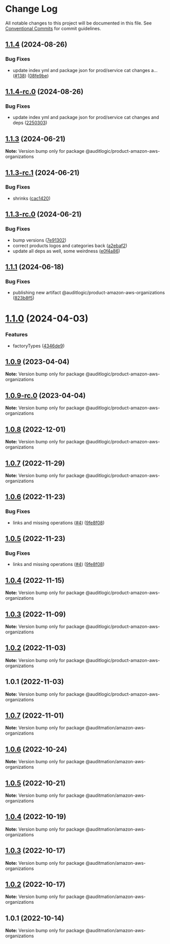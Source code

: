 # Change Log

All notable changes to this project will be documented in this file.
See [Conventional Commits](https://conventionalcommits.org) for commit guidelines.

## [1.1.4](https://github.com/auditlogic/product/compare/@auditlogic/product-amazon-aws-organizations@1.1.3...@auditlogic/product-amazon-aws-organizations@1.1.4) (2024-08-26)


### Bug Fixes

* update index yml and package json for prod/service cat changes a… ([#138](https://github.com/auditlogic/product/issues/138)) ([08fe9be](https://github.com/auditlogic/product/commit/08fe9beb1c8457462a19bc69caa02e6212d97e1a))





## [1.1.4-rc.0](https://github.com/auditlogic/product/compare/@auditlogic/product-amazon-aws-organizations@1.1.3...@auditlogic/product-amazon-aws-organizations@1.1.4-rc.0) (2024-08-26)


### Bug Fixes

* update index yml and package json for prod/service cat changes and deps ([2250303](https://github.com/auditlogic/product/commit/225030363a363608240135b7ebed386b28f01e4b))





## [1.1.3](https://github.com/auditlogic/product/compare/@auditlogic/product-amazon-aws-organizations@1.1.3-rc.1...@auditlogic/product-amazon-aws-organizations@1.1.3) (2024-06-21)

**Note:** Version bump only for package @auditlogic/product-amazon-aws-organizations





## [1.1.3-rc.1](https://github.com/auditlogic/product/compare/@auditlogic/product-amazon-aws-organizations@1.1.3-rc.0...@auditlogic/product-amazon-aws-organizations@1.1.3-rc.1) (2024-06-21)


### Bug Fixes

* shrinks ([cac1420](https://github.com/auditlogic/product/commit/cac14200fefcd8183ab69fe89a47bd3f70f563e9))





## [1.1.3-rc.0](https://github.com/auditlogic/product/compare/@auditlogic/product-amazon-aws-organizations@1.1.1...@auditlogic/product-amazon-aws-organizations@1.1.3-rc.0) (2024-06-21)


### Bug Fixes

* bump versions ([7e91302](https://github.com/auditlogic/product/commit/7e913023b8b312150ed7762c32fbbe616be71de5))
* correct products logos and categories back ([a2ebaf2](https://github.com/auditlogic/product/commit/a2ebaf2efe8e232e6ff22c774c456048771f9469))
* update all deps as well, some weirdness ([e0f4a86](https://github.com/auditlogic/product/commit/e0f4a864714e2d3de6bbf3da014d5312fe53be2f))





## [1.1.1](https://github.com/auditlogic/product/compare/@auditlogic/product-amazon-aws-organizations@1.1.0...@auditlogic/product-amazon-aws-organizations@1.1.1) (2024-06-18)


### Bug Fixes

* publishing new artifact @auditlogic/product-amazon-aws-organizations ([823b8f5](https://github.com/auditlogic/product/commit/823b8f5c76aff8c5fa98d9ab0404c378fa5f1720))





# [1.1.0](https://github.com/auditlogic/product/compare/@auditlogic/product-amazon-aws-organizations@1.0.9...@auditlogic/product-amazon-aws-organizations@1.1.0) (2024-04-03)


### Features

* factoryTypes ([4346de9](https://github.com/auditlogic/product/commit/4346de92693aee892fccf725338ffc7b80ab182b))





## [1.0.9](https://github.com/auditlogic/product/compare/@auditlogic/product-amazon-aws-organizations@1.0.8...@auditlogic/product-amazon-aws-organizations@1.0.9) (2023-04-04)

**Note:** Version bump only for package @auditlogic/product-amazon-aws-organizations





## [1.0.9-rc.0](https://github.com/auditlogic/product/compare/@auditlogic/product-amazon-aws-organizations@1.0.8...@auditlogic/product-amazon-aws-organizations@1.0.9-rc.0) (2023-04-04)

**Note:** Version bump only for package @auditlogic/product-amazon-aws-organizations





## [1.0.8](https://github.com/auditlogic/product/compare/@auditlogic/product-amazon-aws-organizations@1.0.7...@auditlogic/product-amazon-aws-organizations@1.0.8) (2022-12-01)

**Note:** Version bump only for package @auditlogic/product-amazon-aws-organizations





## [1.0.7](https://github.com/auditlogic/product/compare/@auditlogic/product-amazon-aws-organizations@1.0.6...@auditlogic/product-amazon-aws-organizations@1.0.7) (2022-11-29)

**Note:** Version bump only for package @auditlogic/product-amazon-aws-organizations





## [1.0.6](https://github.com/auditlogic/product/compare/@auditlogic/product-amazon-aws-organizations@1.0.4...@auditlogic/product-amazon-aws-organizations@1.0.6) (2022-11-23)


### Bug Fixes

* links and missing operations ([#4](https://github.com/auditlogic/product/issues/4)) ([9fe8f08](https://github.com/auditlogic/product/commit/9fe8f08fe7c57fdb79f991ac35bd6ac2e7dcad38))





## [1.0.5](https://github.com/auditlogic/product/compare/@auditlogic/product-amazon-aws-organizations@1.0.4...@auditlogic/product-amazon-aws-organizations@1.0.5) (2022-11-23)


### Bug Fixes

* links and missing operations ([#4](https://github.com/auditlogic/product/issues/4)) ([9fe8f08](https://github.com/auditlogic/product/commit/9fe8f08fe7c57fdb79f991ac35bd6ac2e7dcad38))





## [1.0.4](https://github.com/auditlogic/product/compare/@auditlogic/product-amazon-aws-organizations@1.0.3...@auditlogic/product-amazon-aws-organizations@1.0.4) (2022-11-15)

**Note:** Version bump only for package @auditlogic/product-amazon-aws-organizations





## [1.0.3](https://github.com/auditlogic/product/compare/@auditlogic/product-amazon-aws-organizations@1.0.2...@auditlogic/product-amazon-aws-organizations@1.0.3) (2022-11-09)

**Note:** Version bump only for package @auditlogic/product-amazon-aws-organizations





## [1.0.2](https://github.com/auditlogic/product/compare/@auditlogic/product-amazon-aws-organizations@1.0.1...@auditlogic/product-amazon-aws-organizations@1.0.2) (2022-11-03)

**Note:** Version bump only for package @auditlogic/product-amazon-aws-organizations





## 1.0.1 (2022-11-03)

**Note:** Version bump only for package @auditlogic/product-amazon-aws-organizations





## [1.0.7](https://github.com/auditmation/store-content/compare/@auditmation/amazon-aws-organizations@1.0.6...@auditmation/amazon-aws-organizations@1.0.7) (2022-11-01)

**Note:** Version bump only for package @auditmation/amazon-aws-organizations





## [1.0.6](https://github.com/auditmation/store-content/compare/@auditmation/amazon-aws-organizations@1.0.5...@auditmation/amazon-aws-organizations@1.0.6) (2022-10-24)

**Note:** Version bump only for package @auditmation/amazon-aws-organizations





## [1.0.5](https://github.com/auditmation/store-content/compare/@auditmation/amazon-aws-organizations@1.0.4...@auditmation/amazon-aws-organizations@1.0.5) (2022-10-21)

**Note:** Version bump only for package @auditmation/amazon-aws-organizations





## [1.0.4](https://github.com/auditmation/store-content/compare/@auditmation/amazon-aws-organizations@1.0.3...@auditmation/amazon-aws-organizations@1.0.4) (2022-10-19)

**Note:** Version bump only for package @auditmation/amazon-aws-organizations





## [1.0.3](https://github.com/auditmation/store-content/compare/@auditmation/amazon-aws-organizations@1.0.2...@auditmation/amazon-aws-organizations@1.0.3) (2022-10-17)

**Note:** Version bump only for package @auditmation/amazon-aws-organizations





## [1.0.2](https://github.com/auditmation/store-content/compare/@auditmation/amazon-aws-organizations@1.0.1...@auditmation/amazon-aws-organizations@1.0.2) (2022-10-17)

**Note:** Version bump only for package @auditmation/amazon-aws-organizations





## 1.0.1 (2022-10-14)

**Note:** Version bump only for package @auditmation/amazon-aws-organizations
